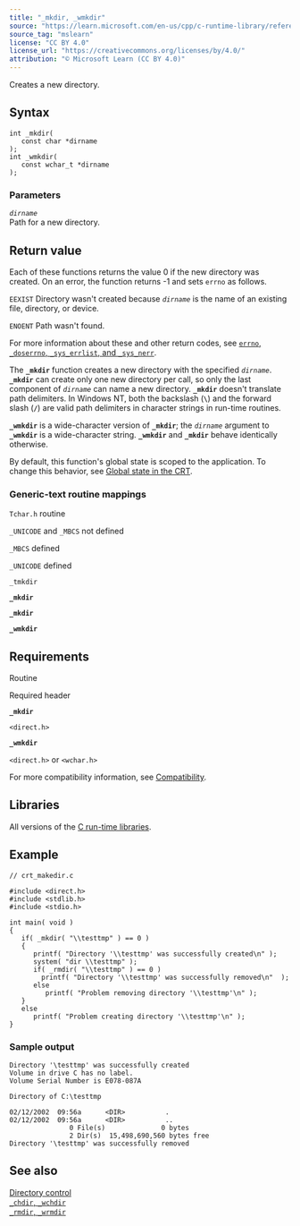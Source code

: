```yaml
---
title: "_mkdir, _wmkdir"
source: "https://learn.microsoft.com/en-us/cpp/c-runtime-library/reference/mkdir-wmkdir?view=msvc-170"
source_tag: "mslearn"
license: "CC BY 4.0"
license_url: "https://creativecommons.org/licenses/by/4.0/"
attribution: "© Microsoft Learn (CC BY 4.0)"
---
```

Creates a new directory.

## Syntax

```
int _mkdir(
   const char *dirname
);
int _wmkdir(
   const wchar_t *dirname
);
```

### Parameters

_`dirname`_  
Path for a new directory.

## Return value

Each of these functions returns the value 0 if the new directory was created. On an error, the function returns -1 and sets `errno` as follows.

`EEXIST` Directory wasn't created because _`dirname`_ is the name of an existing file, directory, or device.

`ENOENT` Path wasn't found.

For more information about these and other return codes, see [`errno`, `_doserrno`, `_sys_errlist`, and `_sys_nerr`](https://learn.microsoft.com/en-us/cpp/c-runtime-library/errno-doserrno-sys-errlist-and-sys-nerr?view=msvc-170).

The **`_mkdir`** function creates a new directory with the specified _`dirname`_. **`_mkdir`** can create only one new directory per call, so only the last component of _`dirname`_ can name a new directory. **`_mkdir`** doesn't translate path delimiters. In Windows NT, both the backslash (**`\`**) and the forward slash (**`/`**) are valid path delimiters in character strings in run-time routines.

**`_wmkdir`** is a wide-character version of **`_mkdir`**; the _`dirname`_ argument to **`_wmkdir`** is a wide-character string. **`_wmkdir`** and **`_mkdir`** behave identically otherwise.

By default, this function's global state is scoped to the application. To change this behavior, see [Global state in the CRT](https://learn.microsoft.com/en-us/cpp/c-runtime-library/global-state?view=msvc-170).

### Generic-text routine mappings

`Tchar.h` routine

`_UNICODE` and `_MBCS` not defined

`_MBCS` defined

`_UNICODE` defined

`_tmkdir`

**`_mkdir`**

**`_mkdir`**

**`_wmkdir`**

## Requirements

Routine

Required header

**`_mkdir`**

`<direct.h>`

**`_wmkdir`**

`<direct.h>` or `<wchar.h>`

For more compatibility information, see [Compatibility](https://learn.microsoft.com/en-us/cpp/c-runtime-library/compatibility?view=msvc-170).

## Libraries

All versions of the [C run-time libraries](https://learn.microsoft.com/en-us/cpp/c-runtime-library/crt-library-features?view=msvc-170).

## Example

```
// crt_makedir.c

#include <direct.h>
#include <stdlib.h>
#include <stdio.h>

int main( void )
{
   if( _mkdir( "\\testtmp" ) == 0 )
   {
      printf( "Directory '\\testtmp' was successfully created\n" );
      system( "dir \\testtmp" );
      if( _rmdir( "\\testtmp" ) == 0 )
        printf( "Directory '\\testtmp' was successfully removed\n"  );
      else
         printf( "Problem removing directory '\\testtmp'\n" );
   }
   else
      printf( "Problem creating directory '\\testtmp'\n" );
}
```

### Sample output

```
Directory '\testtmp' was successfully created
Volume in drive C has no label.
Volume Serial Number is E078-087A

Directory of C:\testtmp

02/12/2002  09:56a      <DIR>          .
02/12/2002  09:56a      <DIR>          ..
               0 File(s)              0 bytes
               2 Dir(s)  15,498,690,560 bytes free
Directory '\testtmp' was successfully removed
```

## See also

[Directory control](https://learn.microsoft.com/en-us/cpp/c-runtime-library/directory-control?view=msvc-170)  
[`_chdir`, `_wchdir`](https://learn.microsoft.com/en-us/cpp/c-runtime-library/reference/chdir-wchdir?view=msvc-170)  
[`_rmdir`, `_wrmdir`](https://learn.microsoft.com/en-us/cpp/c-runtime-library/reference/rmdir-wrmdir?view=msvc-170)